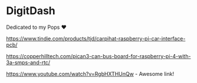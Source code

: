 # DigitDash 

Dedicated to my Pops :heart:


https://www.tindie.com/products/tjd/carpihat-raspberry-pi-car-interface-pcb/

https://copperhilltech.com/pican3-can-bus-board-for-raspberry-pi-4-with-3a-smps-and-rtc/

https://www.youtube.com/watch?v=RgbHXTHUnQw - Awesome link!
